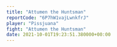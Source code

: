 ```yaml
---
title: "Attumen the Huntsman"
reportCode: "6P7hW1vajLwnkfrJ"
player: "Pissjuana"
fight: "Attumen the Huntsman"
date: 2021-10-01T19:23:51.380000+00:00
---
```

